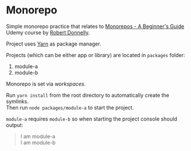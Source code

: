 # Monorepo

Simple monorepo practice that relates to [Monorepos - A Beginner's Guide](https://www.udemy.com/course/monorepos-a-beginners-guide) Udemy course by [Robert Donnelly](https://www.udemy.com/user/robert-donnelly-6).

Project uses [Yarn](https://classic.yarnpkg.com) as package manager.

Projects (which can be either app or library) are located in `packages` folder:

1. module-a
1. module-b

Monorepo is set via _workspaces_.

Run `yarn install` from the root directory to automatically create the symlinks.  
Then run `node packages/module-a` to start the project.

`module-a` requires `module-b` so when starting the project console should output:

> I am module-a  
> I am module-b
